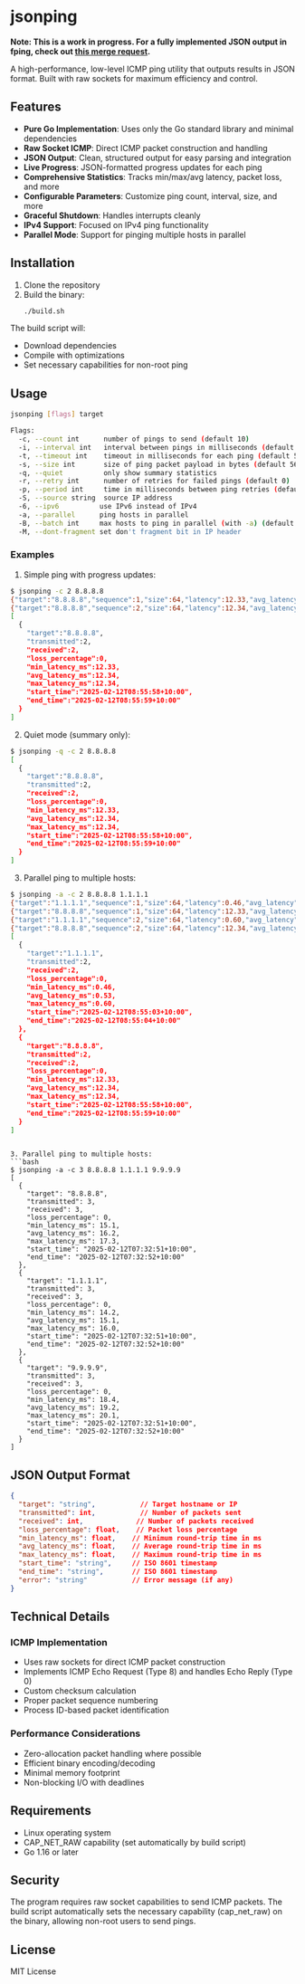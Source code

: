 # jsonping

**Note: This is a work in progress. For a fully implemented JSON output in fping, check out [this merge request](https://github.com/schweikert/fping/pull/379).**

A high-performance, low-level ICMP ping utility that outputs results in JSON format. Built with raw sockets for maximum efficiency and control.

## Features

- **Pure Go Implementation**: Uses only the Go standard library and minimal dependencies
- **Raw Socket ICMP**: Direct ICMP packet construction and handling
- **JSON Output**: Clean, structured output for easy parsing and integration
- **Live Progress**: JSON-formatted progress updates for each ping
- **Comprehensive Statistics**: Tracks min/max/avg latency, packet loss, and more
- **Configurable Parameters**: Customize ping count, interval, size, and more
- **Graceful Shutdown**: Handles interrupts cleanly
- **IPv4 Support**: Focused on IPv4 ping functionality
- **Parallel Mode**: Support for pinging multiple hosts in parallel

## Installation

1. Clone the repository
2. Build the binary:
   ```bash
   ./build.sh
   ```

The build script will:
- Download dependencies
- Compile with optimizations
- Set necessary capabilities for non-root ping

## Usage

```bash
jsonping [flags] target

Flags:
  -c, --count int      number of pings to send (default 10)
  -i, --interval int   interval between pings in milliseconds (default 1000)
  -t, --timeout int    timeout in milliseconds for each ping (default 5000)
  -s, --size int       size of ping packet payload in bytes (default 56)
  -q, --quiet          only show summary statistics
  -r, --retry int      number of retries for failed pings (default 0)
  -p, --period int     time in milliseconds between ping retries (default 1000)
  -S, --source string  source IP address
  -6, --ipv6          use IPv6 instead of IPv4
  -a, --parallel      ping hosts in parallel
  -B, --batch int     max hosts to ping in parallel (with -a) (default 100)
  -M, --dont-fragment set don't fragment bit in IP header
```

### Examples

1. Simple ping with progress updates:
```bash
$ jsonping -c 2 8.8.8.8
{"target":"8.8.8.8","sequence":1,"size":64,"latency":12.33,"avg_latency":12.33,"loss":0}
{"target":"8.8.8.8","sequence":2,"size":64,"latency":12.34,"avg_latency":12.34,"loss":0}
[
  {
    "target":"8.8.8.8",
    "transmitted":2,
    "received":2,
    "loss_percentage":0,
    "min_latency_ms":12.33,
    "avg_latency_ms":12.34,
    "max_latency_ms":12.34,
    "start_time":"2025-02-12T08:55:58+10:00",
    "end_time":"2025-02-12T08:55:59+10:00"
  }
]
```

2. Quiet mode (summary only):
```bash
$ jsonping -q -c 2 8.8.8.8
[
  {
    "target":"8.8.8.8",
    "transmitted":2,
    "received":2,
    "loss_percentage":0,
    "min_latency_ms":12.33,
    "avg_latency_ms":12.34,
    "max_latency_ms":12.34,
    "start_time":"2025-02-12T08:55:58+10:00",
    "end_time":"2025-02-12T08:55:59+10:00"
  }
]
```

3. Parallel ping to multiple hosts:
```bash
$ jsonping -a -c 2 8.8.8.8 1.1.1.1
{"target":"1.1.1.1","sequence":1,"size":64,"latency":0.46,"avg_latency":0.46,"loss":0}
{"target":"8.8.8.8","sequence":1,"size":64,"latency":12.33,"avg_latency":12.33,"loss":0}
{"target":"1.1.1.1","sequence":2,"size":64,"latency":0.60,"avg_latency":0.53,"loss":0}
{"target":"8.8.8.8","sequence":2,"size":64,"latency":12.34,"avg_latency":12.34,"loss":0}
[
  {
    "target":"1.1.1.1",
    "transmitted":2,
    "received":2,
    "loss_percentage":0,
    "min_latency_ms":0.46,
    "avg_latency_ms":0.53,
    "max_latency_ms":0.60,
    "start_time":"2025-02-12T08:55:03+10:00",
    "end_time":"2025-02-12T08:55:04+10:00"
  },
  {
    "target":"8.8.8.8",
    "transmitted":2,
    "received":2,
    "loss_percentage":0,
    "min_latency_ms":12.33,
    "avg_latency_ms":12.34,
    "max_latency_ms":12.34,
    "start_time":"2025-02-12T08:55:58+10:00",
    "end_time":"2025-02-12T08:55:59+10:00"
  }
]
```
```

3. Parallel ping to multiple hosts:
```bash
$ jsonping -a -c 3 8.8.8.8 1.1.1.1 9.9.9.9
[
  {
    "target": "8.8.8.8",
    "transmitted": 3,
    "received": 3,
    "loss_percentage": 0,
    "min_latency_ms": 15.1,
    "avg_latency_ms": 16.2,
    "max_latency_ms": 17.3,
    "start_time": "2025-02-12T07:32:51+10:00",
    "end_time": "2025-02-12T07:32:52+10:00"
  },
  {
    "target": "1.1.1.1",
    "transmitted": 3,
    "received": 3,
    "loss_percentage": 0,
    "min_latency_ms": 14.2,
    "avg_latency_ms": 15.1,
    "max_latency_ms": 16.0,
    "start_time": "2025-02-12T07:32:51+10:00",
    "end_time": "2025-02-12T07:32:52+10:00"
  },
  {
    "target": "9.9.9.9",
    "transmitted": 3,
    "received": 3,
    "loss_percentage": 0,
    "min_latency_ms": 18.4,
    "avg_latency_ms": 19.2,
    "max_latency_ms": 20.1,
    "start_time": "2025-02-12T07:32:51+10:00",
    "end_time": "2025-02-12T07:32:52+10:00"
  }
]
```

## JSON Output Format

```json
{
  "target": "string",           // Target hostname or IP
  "transmitted": int,           // Number of packets sent
  "received": int,             // Number of packets received
  "loss_percentage": float,    // Packet loss percentage
  "min_latency_ms": float,    // Minimum round-trip time in ms
  "avg_latency_ms": float,    // Average round-trip time in ms
  "max_latency_ms": float,    // Maximum round-trip time in ms
  "start_time": "string",     // ISO 8601 timestamp
  "end_time": "string",       // ISO 8601 timestamp
  "error": "string"           // Error message (if any)
}
```

## Technical Details

### ICMP Implementation
- Uses raw sockets for direct ICMP packet construction
- Implements ICMP Echo Request (Type 8) and handles Echo Reply (Type 0)
- Custom checksum calculation
- Proper packet sequence numbering
- Process ID-based packet identification

### Performance Considerations
- Zero-allocation packet handling where possible
- Efficient binary encoding/decoding
- Minimal memory footprint
- Non-blocking I/O with deadlines

## Requirements

- Linux operating system
- CAP_NET_RAW capability (set automatically by build script)
- Go 1.16 or later

## Security

The program requires raw socket capabilities to send ICMP packets. The build script automatically sets the necessary capability (cap_net_raw) on the binary, allowing non-root users to send pings.

## License

MIT License
